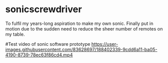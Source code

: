 # sonicscrewdriver
To fulfil my years-long aspiration to make my own sonic. Finally put in motion due to the sudden need to reduce the sheer number of remotes on my table.

#Test video of sonic software prototype
https://user-images.githubusercontent.com/83628697/188402339-9cdd6a11-ba05-4190-8739-78ec63f86cd4.mp4

